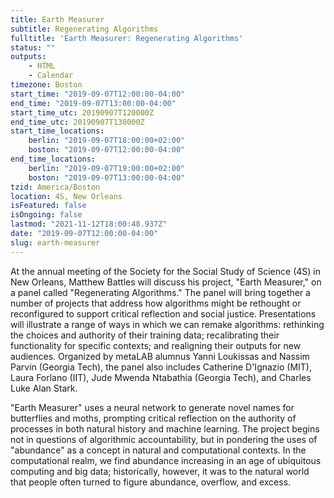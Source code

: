 ```yaml
---
title: Earth Measurer
subtitle: Regenerating Algorithms
fulltitle: 'Earth Measurer: Regenerating Algorithms'
status: ""
outputs:
    - HTML
    - Calendar
timezone: Boston
start_time: "2019-09-07T12:00:00-04:00"
end_time: "2019-09-07T13:00:00-04:00"
start_time_utc: 20190907T120000Z
end_time_utc: 20190907T130000Z
start_time_locations:
    berlin: "2019-09-07T18:00:00+02:00"
    boston: "2019-09-07T12:00:00-04:00"
end_time_locations:
    berlin: "2019-09-07T19:00:00+02:00"
    boston: "2019-09-07T13:00:00-04:00"
tzid: America/Boston
location: 4S, New Orleans
isFeatured: false
isOngoing: false
lastmod: "2021-11-12T18:00:48.937Z"
date: "2019-09-07T12:00:00-04:00"
slug: earth-measurer
---
```

At the annual meeting of the Society for the Social Study of Science (4S) in New Orleans, Matthew Battles will discuss his project, "Earth Measurer," on a panel called "Regenerating Algorithms." The panel will bring together a number of projects that address how algorithms might be rethought or reconfigured to support critical reflection and social justice. Presentations will illustrate a range of ways in which we can remake algorithms: rethinking the choices and authority of their training data; recalibrating their functionality for specific contexts; and realigning their outputs for new audiences. Organized by metaLAB alumnus Yanni Loukissas and Nassim Parvin (Georgia Tech), the panel also includes Catherine D'Ignazio (MIT), Laura Forlano (IIT), Jude Mwenda Ntabathia (Georgia Tech), and Charles Luke Alan Stark.

"Earth Measurer" uses a neural network to generate novel names for butterflies and moths, prompting critical reflection on the authority of processes in both natural history and machine learning. The project begins not in questions of algorithmic accountability, but in pondering the uses of "abundance" as a concept in natural and computational contexts. In the computational realm, we find abundance increasing in an age of ubiquitous computing and big data; historically, however, it was to the natural world that people often turned to figure abundance, overflow, and excess.